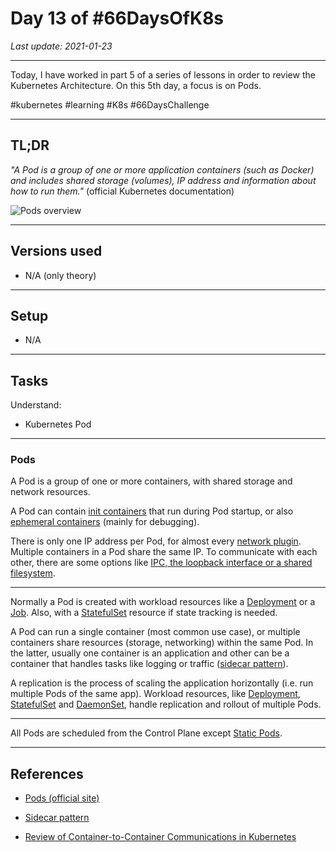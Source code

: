 # Day 13 of #66DaysOfK8s

_Last update: 2021-01-23_

---

Today, I have worked in part 5 of a series of lessons in order to review the Kubernetes Architecture.
On this 5th day, a focus is on Pods.

#kubernetes #learning #K8s #66DaysChallenge

---

## TL;DR

_"A Pod is a group of one or more application containers (such as Docker) and includes shared storage (volumes), IP address and information about how to run them."_ (official Kubernetes documentation)

![Pods overview](https://d33wubrfki0l68.cloudfront.net/fe03f68d8ede9815184852ca2a4fd30325e5d15a/98064/docs/tutorials/kubernetes-basics/public/images/module_03_pods.svg)

---

## Versions used

* N/A (only theory)

---

## Setup

* N/A

---

## Tasks

Understand:

* Kubernetes Pod

---

### Pods

A Pod is a group of one or more containers, with shared storage and network resources.

A Pod can contain [init containers](https://github.com/jp-chl/66DaysOfK8s/tree/master/challenge/week02/day12) that run during Pod startup, or also [ephemeral containers](https://kubernetes.io/docs/concepts/workloads/pods/ephemeral-containers/) (mainly for debugging).

There is only one IP address per Pod, for almost every [network plugin](https://kubernetes.io/docs/concepts/cluster-administration/networking/). Multiple containers in a Pod share the same IP. To communicate with each other, there are some options like [IPC, the loopback interface or a shared filesystem](https://thenewstack.io/review-of-container-to-container-communications-in-kubernetes/).

---

Normally a Pod is created with workload resources like a [Deployment](https://kubernetes.io/docs/concepts/workloads/controllers/deployment/) or a [Job](https://kubernetes.io/docs/concepts/workloads/controllers/job/). Also, with a [StatefulSet](https://kubernetes.io/docs/concepts/workloads/controllers/statefulset/) resource if state tracking is needed.

A Pod can run a single container (most common use case), or multiple containers share resources (storage, networking) within the same Pod. In the latter, usually one container is an application and other can be a container that handles tasks like logging or traffic ([sidecar pattern](https://docs.microsoft.com/en-us/azure/architecture/patterns/sidecar)).

A replication is the process of scaling the application horizontally (i.e. run multiple Pods of the same app). Workload resources, like [Deployment](https://kubernetes.io/docs/concepts/workloads/controllers/deployment/), [StatefulSet](https://kubernetes.io/docs/concepts/workloads/controllers/statefulset/) and [DaemonSet](https://kubernetes.io/docs/concepts/workloads/controllers/daemonset), handle replication and rollout of multiple Pods.

---

All Pods are scheduled from the Control Plane except [Static Pods](https://kubernetes.io/docs/tasks/configure-pod-container/static-pod/).

---

## References

* [Pods (official site)](https://kubernetes.io/docs/concepts/workloads/pods/)

* [Sidecar pattern](https://docs.microsoft.com/en-us/azure/architecture/patterns/sidecar)

* [Review of Container-to-Container Communications in Kubernetes](https://thenewstack.io/review-of-container-to-container-communications-in-kubernetes/)
